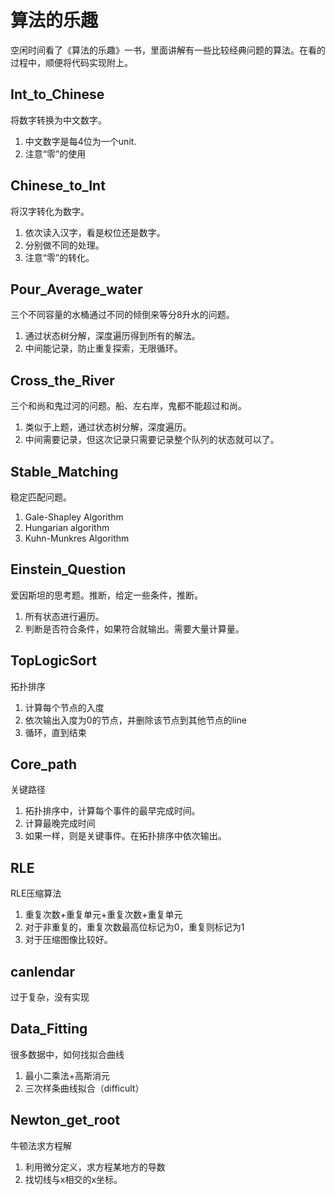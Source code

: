 # 算法的乐趣

空闲时间看了《算法的乐趣》一书，里面讲解有一些比较经典问题的算法。在看的过程中，顺便将代码实现附上。

## Int_to_Chinese

将数字转换为中文数字。

1. 中文数字是每4位为一个unit.
2. 注意“零”的使用

## Chinese_to_Int

将汉字转化为数字。

1. 依次读入汉字，看是权位还是数字。
2. 分别做不同的处理。
3. 注意“零”的转化。

## Pour_Average_water

三个不同容量的水桶通过不同的倾倒来等分8升水的问题。

1. 通过状态树分解，深度遍历得到所有的解法。
2. 中间能记录，防止重复探索，无限循环。

## Cross_the_River

三个和尚和鬼过河的问题。船、左右岸，鬼都不能超过和尚。

1. 类似于上题，通过状态树分解，深度遍历。
2. 中间需要记录，但这次记录只需要记录整个队列的状态就可以了。

## Stable_Matching

稳定匹配问题。

1. Gale-Shapley Algorithm
2. Hungarian algorithm
3. Kuhn-Munkres Algorithm

## Einstein_Question

爱因斯坦的思考题。推断，给定一些条件，推断。

1. 所有状态进行遍历。
2. 判断是否符合条件，如果符合就输出。需要大量计算量。

## TopLogicSort

拓扑排序

1. 计算每个节点的入度
2. 依次输出入度为0的节点，并删除该节点到其他节点的line
3. 循环，直到结束

## Core_path

关键路径

1. 拓扑排序中，计算每个事件的最早完成时间。
2. 计算最晚完成时间
3. 如果一样，则是关键事件。在拓扑排序中依次输出。

## RLE

RLE压缩算法

1. 重复次数+重复单元+重复次数+重复单元
2. 对于非重复的，重复次数最高位标记为0，重复则标记为1
3. 对于压缩图像比较好。

## canlendar

过于复杂，没有实现



## Data_Fitting

很多数据中，如何找拟合曲线

1. 最小二乘法+高斯消元
2. 三次样条曲线拟合（difficult）

## Newton_get_root

牛顿法求方程解

1. 利用微分定义，求方程某地方的导数
2. 找切线与x相交的x坐标。